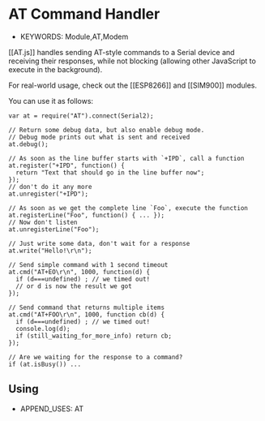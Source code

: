 <!--- Copyright (c) 2015 Gordon Williams, Pur3 Ltd. See the file LICENSE for copying permission. -->
AT Command Handler
================

* KEYWORDS: Module,AT,Modem

[[AT.js]] handles sending AT-style commands to a Serial device and receiving their responses, while not blocking (allowing other JavaScript to execute in the background).

For real-world usage, check out the [[ESP8266]] and [[SIM900]] modules.

You can use it as follows:

```
var at = require("AT").connect(Serial2);  

// Return some debug data, but also enable debug mode.
// Debug mode prints out what is sent and received
at.debug();

// As soon as the line buffer starts with `+IPD`, call a function
at.register("+IPD", function() {
  return "Text that should go in the line buffer now";  
});
// don't do it any more
at.unregister("+IPD");

// As soon as we get the complete line `Foo`, execute the function
at.registerLine("Foo", function() { ... });
// Now don't listen
at.unregisterLine("Foo");

// Just write some data, don't wait for a response
at.write("Hello!\r\n");

// Send simple command with 1 second timeout
at.cmd("AT+EO\r\n", 1000, function(d) {
  if (d===undefined) ; // we timed out!
  // or d is now the result we got
});

// Send command that returns multiple items
at.cmd("AT+FOO\r\n", 1000, function cb(d) {
  if (d===undefined) ; // we timed out!
  console.log(d);
  if (still_waiting_for_more_info) return cb;
});

// Are we waiting for the response to a command?
if (at.isBusy()) ...
```

Using
-----

* APPEND_USES: AT
